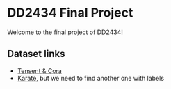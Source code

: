 # DD2434 Final Project

Welcome to the final project of DD2434!

## Dataset links

- [Tensent & Cora](https://github.com/feixyz10/network-representation-learning)
- [Karate](https://networkrepository.com/soc-karate.php), but we need to find another one with labels
